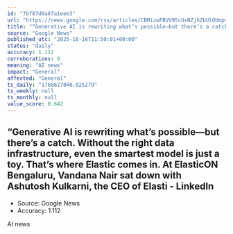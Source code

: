 ```yaml
---
id: "7bf87d0a87a1eee3"
url: "https://news.google.com/rss/articles/CBMizwFBVV95cUxNZjhZbUlOUmpmelE3QjJVZTFPME9rUlk0RVFUdHoxSXl0VnBkNjM2TGswWGpJY2tJSTZzSTgxamVsSllacXk3b3VJWXFtQkhNblRrR1NHdjBuYUtDNUpjRHdoSXNrSlU2MzFHQ2Z1RWdGazB5Rl9sb1dPLTN1Rl9tQlZicEpKWThwd29oZC1SR1N1S29tMmVUNmJCV25EZnZ4aENkUUx4VWs2N0VBQVFVeUxwQmszbmlBd2RqT0h5cG1BZ1pMSTRRXzhkcDdhWVU?oc=5"
title: "“Generative AI is rewriting what’s possible—but there’s a catch. Without the right data infrastructure, even the smartest model is just a toy. That’s where Elastic comes in. At ElasticON Bengaluru, Vandana Nair sat down with Ashutosh Kulkarni, the CEO of Elasti - LinkedIn"
source: "Google News"
published_utc: "2025-10-16T11:50:01+00:00"
status: "daily"
accuracy: 1.112
corroborations: 0
meaning: "AI news"
impact: "General"
affected: "General"
ts_daily: "1760627840.025279"
ts_weekly: null
ts_monthly: null
value_score: 0.642
---
```

## “Generative AI is rewriting what’s possible—but there’s a catch. Without the right data infrastructure, even the smartest model is just a toy. That’s where Elastic comes in. At ElasticON Bengaluru, Vandana Nair sat down with Ashutosh Kulkarni, the CEO of Elasti - LinkedIn

- Source: Google News
- Accuracy: 1.112

AI news
